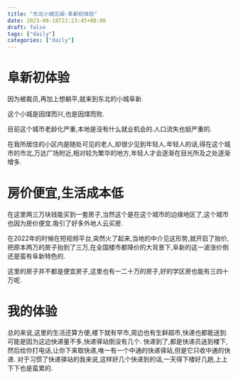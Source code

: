 ```yaml
---
title: "东北小城见闻-阜新初体验"
date: 2023-08-18T22:23:45+08:00
draft: false
tags: ["daily"]
categories: ["daily"]
---
```


# **阜新初体验**

因为被裁员,再加上想躺平,就来到东北的小城阜新.

这个小城是因煤而兴,也是因煤而败.

目前这个城市老龄化严重,本地是没有什么就业机会的.人口流失也挺严重的.

在我所居住的小区内是随处可见的老人,却很少见到年轻人.年轻人的话,得在这个城市的市北,万达广场附近,相对较为繁华的地方,年轻人才会逐渐在目光所及之处逐渐增多.


#  **房价便宜,生活成本低**

在这里两三万块钱能买到一套房子,当然这个是在这个城市的边缘地区了,这个城市也因为房价便宜,吸引了好多外地人云买房.

在2022年的时候在短视频平台,突然火了起来,当地的中介见这形势,就开启了抬价,把原本两万的房子抬到了三万,在全国楼市都降价的大背景下,阜新的这一波涨价倒还是蛮有阜新特色的.

这里的房子并不都是便宜房子,这里也有一二十万的房子,好的学区房也能有三四十万呢.


# 我的体验

总的来说,这里的生活还算方便,楼下就有早市,周边也有生鲜超市,快递也都能送到.可能是因为这边快递量不多,快递驿站倒没有几个.
快递到了,都是快递员送到楼下,然后给你打电话,让你下来取快递,唯一有一个中通的快递驿站,但是它只收中通的快递.
对于习惯了快递驿站的我来说,这样好几个快递到的话,一天得下楼好几趟,上上下下也是蛮累的.